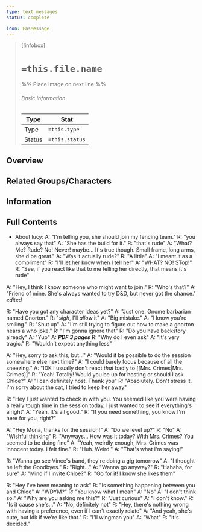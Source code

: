 ```yaml
---
type: text messages
status: complete

icon: FasMessage
---
```


> [!infobox]
> # `=this.file.name`
> %% Place Image on next line %%
> ###### Basic Information
> Type |  Stat |
> ---|---|
> Type | `=this.type` |
> Status | `=this.status` |
## Overview

## Related Groups/Characters

## Information

## Full Contents


- About lucy:
A: "I'm telling you, she should join my fencing team."
R: "you always say that"
A: "She has the build for it."
R: "that's rude"
A: "What? Me? Rude? No! Never! maybe... It's true though. Small frame, long arms, she'd be great."
A: "Was it actually rude?"
R: "A little"
A: "I meant it as a compliment"
R: "I'll let her know when I tell her"
A: "WHAT? NO! STop!"
R: "See, if you react like that to me telling her directly, that means it's rude"

A: "Hey, I think I know someone who might want to join."
R: "Who's that?"
A: "Friend of mine. She's always wanted to try D&D, but never got the chance." *edited*


R: "Have you got any character ideas yet?"
A: "Just one. Gnome barbarian named Gnorton."
R: "*sigh*, I'll *allow* it"
A: "Big mistake."
A: "I know you're smiling."
R: "Shut up"
A: "I'm still trying to figure out how to make a gnorton hears a who joke."
R: "I'm gonna ignore that"
R: "Do you have backstory already"
A: "Yup"
A: ***PDF 3 pages***
R: "Why do I even ask"
A: "It's very tragic."
R: "Wouldn't expect anything less"

A: "Hey, sorry to ask this, but..."
A: "Would it be possible to do the session somewhere else next time?"
A: "I could barely focus because of all the sneezing."
A: "IDK I usually don't react *that* badly to [[Mrs. Crimes|Mrs. Crimes]]"
R: "Yeah! Totally! Would you be up for hosting or should I ask Chloe?"
A: "I can definitely host. Thank you"
R: "Absolutely. Don't stress it. I'm sorry about the cat, I tried to keep her away"

R: "Hey I just wanted to check in with you. You seemed like you were having a really tough time in the session today, I just wanted to see if everything's alright"
A: "Yeah, It's all good."
R: "If you need something, you know I'm here for you, right?"

A: "Hey Mona, thanks for the session!"
A: "Do we level up?"
R: "No"
A: "Wishful thinking"
R: "Anyways... How was it today? With Mrs. Crimes? You seemed to be doing fine"
A: "Yeah, weirdly enough, Mrs. Crimes was innocent today. I felt fine."
R: "Huh. Weird."
A: "That's what I'm saying!"

R: "Wanna go see Vince's band, they're doing a gig tomorrow"
A: "I thought he left the Goodbyes."
R: "Right..."
A: "Wanna go anyway?"
R: "Hahaha, for sure"
A: "Mind if I invite Chloe?"
R: "Go for it! I know she likes them"

R: "Hey I've been meaning to ask"
R: "Is something happening between you and Chloe"
A: "WDYM?"
R: "You know what I mean"
A: "No"
A: "I don't think so."
A: "Why are you asking me this?"
R: "Just curious"
A: "I don't know."
R: "Is it cause she's..."
A: "No, definitely not"
R: "Hey, there's nothing wrong with having a preference, even if I can't exactly relate"
A: "And yeah, she's cute, but Idk if we're like that."
R: "I'll wingman you"
A: "What"
R: "It's decided."